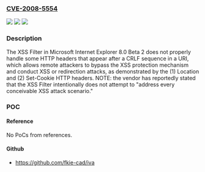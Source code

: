 ### [CVE-2008-5554](https://cve.mitre.org/cgi-bin/cvename.cgi?name=CVE-2008-5554)
![](https://img.shields.io/static/v1?label=Product&message=n%2Fa&color=blue)
![](https://img.shields.io/static/v1?label=Version&message=n%2Fa&color=blue)
![](https://img.shields.io/static/v1?label=Vulnerability&message=n%2Fa&color=brighgreen)

### Description

The XSS Filter in Microsoft Internet Explorer 8.0 Beta 2 does not properly handle some HTTP headers that appear after a CRLF sequence in a URI, which allows remote attackers to bypass the XSS protection mechanism and conduct XSS or redirection attacks, as demonstrated by the (1) Location and (2) Set-Cookie HTTP headers.  NOTE: the vendor has reportedly stated that the XSS Filter intentionally does not attempt to "address every conceivable XSS attack scenario."

### POC

#### Reference
No PoCs from references.

#### Github
- https://github.com/fkie-cad/iva


